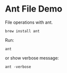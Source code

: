 Ant File Demo
==============

File operations with ant.

```
brew install ant
```

Run:

```
ant
```

or show verbose message:

```
ant -verbose
```
